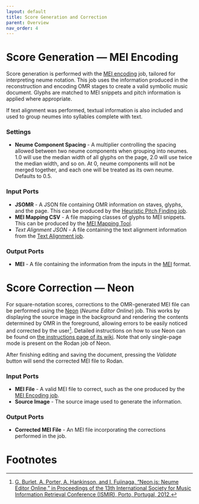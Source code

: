 ```yaml
---
layout: default
title: Score Generation and Correction
parent: Overview
nav_order: 4
---
```


# Score Generation &mdash; MEI Encoding

Score generation is performed with the [MEI encoding](https://github.com/DDMAL/MEI_encoding) job, tailored for
interpreting neume notation.
This job uses the information produced in the reconstruction and encoding OMR stages to create a valid symbolic music document.
Glyphs are matched to MEI snippets and pitch information is applied where appropriate.

If text alignment was performed, textual information is also included and used to group neumes into syllables complete with text.

### Settings

* **Neume Component Spacing** - A multiplier controlling the spacing allowed between two neume components when grouping into neumes. 1.0 will use the median width of all glyphs on the page, 2.0 will use twice the median width, and so on. At 0, neume components will not be merged together, and each one will be treated as its own neume. Defaults to 0.5.

### Input Ports

* **JSOMR** - A JSON file containing OMR information on staves, glyphs, and the page. This can be produced by the [Heuristic Pitch Finding job]({{site.baseurl}}/overview/reconstruction-and-encoding.html#heuristic-pitch-finding).
* **MEI Mapping CSV** - A file mapping classes of glyphs to MEI snippets.
This can be produced by the [MEI Mapping Tool](https://github.com/DDMAL/mei-mapping-tool).
* *Text Alignment JSON* - A file containing the text alignment information
from the [Text Alignment job]({{site.baseurl}}/overview/reconstruction-and-encoding#text-alignment).

### Output Ports

* **MEI** - A file containing the information from the inputs in the [MEI](https://music-encoding.org) format.

# Score Correction &mdash; Neon

For square-notation scores, corrections to the OMR-generated MEI file can be performed using the [Neon](https://github.com/DDMAL/Neon/) (*Neume Editor Online*) job.
This works by displaying the source image in the background and rendering the contents determined by OMR in the foreground,
allowing errors to be easily noticed and corrected by the user[^1].
Detailed instructions on how to use Neon can be found on [the instructions page of its wiki](https://github.com/DDMAL/Neon/wiki/Instructions).
Note that only single-page mode is present on the Rodan job of Neon.

After finishing editing and saving the document, pressing the *Validate* button will send the corrected MEI file to Rodan.

### Input Ports

* **MEI File** - A valid MEI file to correct, such as the one produced
by the [MEI Encoding job](#score-generation--mei-encoding).
* **Source Image** - The source image used to generate the information.

### Output Ports

* **Corrected MEI File** - An MEI file incorporating the corrections performed in the job.

# Footnotes

[^1]: [G. Burlet, A. Porter, A. Hankinson, and I. Fujinaga, “Neon.js: Neume Editor Online,” in Proceedings of the 13th International Society for Music Information Retrieval Conference (ISMIR), Porto, Portugal, 2012.](https://archives.ismir.net/ismir2012/paper/000121.pdf)
